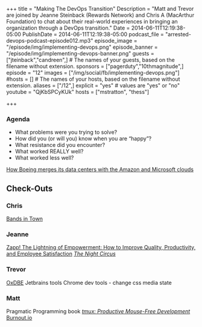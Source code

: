 +++
title = "Making The DevOps Transition"
Description = "Matt and Trevor are joined by Jeanne Steinback (Rewards Network) and Chris A (MacArthur Foundation) to chat about their real-world experiences in bringing an organization through a DevOps transition."
Date = 2014-06-11T12:19:38-05:00
PublishDate = 2014-06-11T12:19:38-05:00
podcast_file = "arrested-devops-podcast-episode012.mp3"
episode_image = "/episode/img/implementing-devops.png"
episode_banner = "/episode/img/implementing-devops-banner.png"
guests = ["jteinback","candreen",] # The names of your guests, based on the filename without extension.
sponsors = ["pagerduty","10thmagnitude",]
episode = "12"
images = ["/img/social/fb/implementing-devops.png"]
#hosts = [] # The names of your hosts, based on the filename without extension.
aliases = ["/12",]
explicit = "yes" # values are "yes" or "no"
youtube = "QjKbSPCyKUk"
hosts = ["mstratton", "thess"]

+++
<h3>Agenda</h3>
<ul>
	<li>What problems were you trying to solve?</li>
	<li>How did you (or will you) know when you are “happy”?</li>
	<li>What resistance did you encounter?</li>
	<li>What worked REALLY well?</li>
	<li>What worked less well?</li>
</ul>
<a href="http://arstechnica.com/information-technology/2014/04/how-boeing-merges-its-data-centers-with-the-amazon-and-microsoft-clouds/">How Boeing merges its data centers with the Amazon and Microsoft clouds</a>

<h2>Check-Outs</h2>
<h3>Chris</h3>
<a href="http://www.bandsintown.com/home" target="_blank">Bands in Town</a>
<h3>Jeanne</h3>
<a href="http://www.amazon.com/Zapp-Lightning-Empowerment-Productivity-Satisfaction/dp/0449002829/ref=sr_1_4?s=books&amp;ie=UTF8&amp;qid=1402635370&amp;sr=1-4&amp;keywords=zap%21" target="_blank">Zapp! The Lightning of Empowerment: How to Improve Quality, Productivity, and Employee Satisfaction</a>
<em><a href="http://www.amazon.com/Night-Circus-Erin-Morgenstern/dp/0307744434/ref=sr_1_1?s=books&amp;ie=UTF8&amp;qid=1402635426&amp;sr=1-1&amp;keywords=knight+circus" target="_blank">The Night Circus</a></em>
<h3>Trevor</h3>
<a href="http://www.jetbrains.com/dbe/" target="_blank">OxDBE</a> Jetbrains tools
Chrome dev tools - change css media state
<h3>Matt</h3>
Pragmatic Programming book <a href="http://pragprog.com/book/bhtmux/tmux" target="_blank"><em>tmux: Productive Mouse-Free Development</em></a>
<a href="http://Burnout.io" target="_blank">Burnout.io</a>
